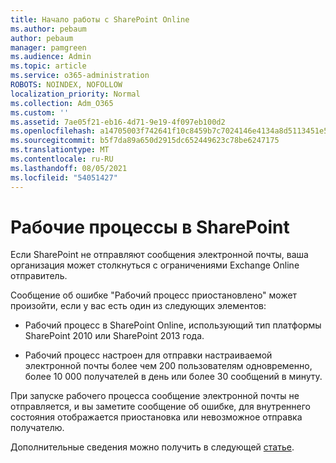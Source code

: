 ```yaml
---
title: Начало работы с SharePoint Online
ms.author: pebaum
author: pebaum
manager: pamgreen
ms.audience: Admin
ms.topic: article
ms.service: o365-administration
ROBOTS: NOINDEX, NOFOLLOW
localization_priority: Normal
ms.collection: Adm_O365
ms.custom: ''
ms.assetid: 7ae05f21-eb16-4d71-9e19-4f097eb100d2
ms.openlocfilehash: a14705003f742641f10c8459b7c7024146e4134a8d5113451e5732cef7326484
ms.sourcegitcommit: b5f7da89a650d2915dc652449623c78be6247175
ms.translationtype: MT
ms.contentlocale: ru-RU
ms.lasthandoff: 08/05/2021
ms.locfileid: "54051427"
---
```

# <a name="workflows-in-sharepoint"></a>Рабочие процессы в SharePoint

Если SharePoint не отправляют сообщения электронной почты, ваша организация может столкнуться с ограничениями Exchange Online отправитель.

Сообщение об ошибке "Рабочий процесс приостановлено" может произойти, если у вас есть один из следующих элементов:

- Рабочий процесс в SharePoint Online, использующий тип платформы SharePoint 2010 или SharePoint 2013 года.

- Рабочий процесс настроен для отправки настраиваемой электронной почты более чем 200 пользователям одновременно, более 10 000 получателей в день или более 30 сообщений в минуту.

При запуске рабочего процесса сообщение электронной почты не отправляется, и вы заметите сообщение об ошибке, для внутреннего состояния отображается приостановка или невозможное отправка получателю.

Дополнительные сведения можно получить в следующей [статье](https://docs.microsoft.com/sharepoint/support/workflows/configured-workflow-fails-running).

